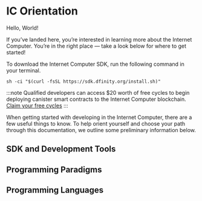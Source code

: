 # IC Orientation

Hello, World!

If you’ve landed here, you’re interested in learning more about the Internet Computer. You’re in the right place — take a look below for where to get started!

To download the Internet Computer SDK, run the following command in your terminal.

    sh -ci "$(curl -fsSL https://sdk.dfinity.org/install.sh)"


:::note
Qualified developers can access $20 worth of free cycles to begin deploying canister smart contracts to the Internet Computer blockchain. [Claim your free cycles](https://faucet.dfinity.org/auth)
:::

When getting started with developing in the Internet Computer, there are a few useful things to know. To help orient yourself and choose your path through this documentation, we outline some preliminary information below.

## SDK and Development Tools

## Programming Paradigms

## Programming Languages
